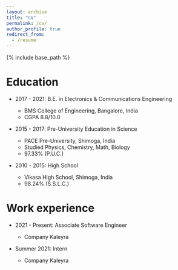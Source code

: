 ```yaml
---
layout: archive
title: "CV"
permalink: /cv/
author_profile: true
redirect_from:
  - /resume
---
```


{% include base_path %}

Education
======
* 2017 - 2021: B.E. in Electronics & Communications Engineering
  * BMS College of Engineering, Bangalore, India
  * CGPA 8.8/10.0

* 2015 - 2017: Pre-University Education in Science
  * PACE Pre-University, Shimoga, India
  * Studied Physics, Chemistry, Math, Biology
  * 97.33% (P.U.C.)

* 2010 - 2015: High School
  * Vikasa High School, Shimoga, India 
  * 98.24% (S.S.L.C.)

Work experience
======
* 2021 - Present: Associate Software Engineer
  * Company Kaleyra

* Summer 2021: Intern
  * Company Kaleyra


 
